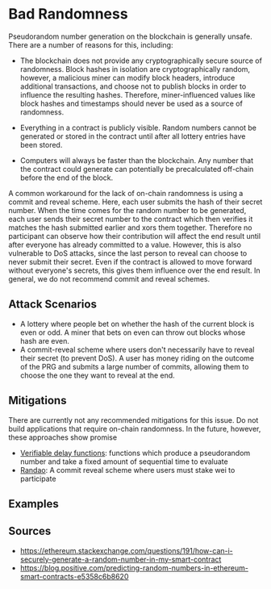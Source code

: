 # Bad Randomness

Pseudorandom number generation on the blockchain is generally unsafe. There are a number of reasons for this, including:

- The blockchain does not provide any cryptographically secure source of randomness. Block hashes in isolation are cryptographically random, however, a malicious miner can modify block headers, introduce additional transactions, and choose not to publish blocks in order to influence the resulting hashes. Therefore, miner-influenced values like block hashes and timestamps should never be used as a source of randomness.

- Everything in a contract is publicly visible. Random numbers cannot be generated or stored in the contract until after all lottery entries have been stored.

- Computers will always be faster than the blockchain. Any number that the contract could generate can potentially be precalculated off-chain before the end of the block.

A common workaround for the lack of on-chain randomness is using a commit and reveal scheme. Here, each user submits the hash of their secret number.
When the time comes for the random number to be generated, each user sends their secret number to the contract
which then verifies it matches the hash submitted earlier and xors them together. Therefore no participant can observe how their contribution
will affect the end result until after everyone has already committed to a value. However, this is also vulnerable to DoS attacks,
since the last person to reveal can choose to never submit their secret. Even if the contract is allowed to move forward without
everyone's secrets, this gives them influence over the end result. In general, we do not recommend commit and reveal schemes.

## Attack Scenarios

- A lottery where people bet on whether the hash of the current block is even or odd. A miner that bets on even can throw out blocks whose
hash are even.
- A commit-reveal scheme where users don't necessarily have to reveal their secret (to prevent DoS). A user has money riding on the outcome
of the PRG and submits a large number of commits, allowing them to choose the one they want to reveal at the end.

## Mitigations

There are currently not any recommended mitigations for this issue.
Do not build applications that require on-chain randomness.
In the future, however, these approaches show promise

- [Verifiable delay functions](https://eprint.iacr.org/2018/601.pdf): functions which produce a pseudorandom number
and take a fixed amount of sequential time to evaluate
- [Randao](https://github.com/randao/randao): A commit reveal scheme where users must stake wei to participate

## Examples

## Sources

- https://ethereum.stackexchange.com/questions/191/how-can-i-securely-generate-a-random-number-in-my-smart-contract
- https://blog.positive.com/predicting-random-numbers-in-ethereum-smart-contracts-e5358c6b8620
